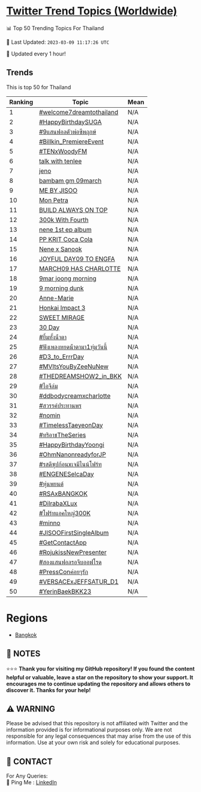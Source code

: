 [Twitter Trend Topics (Worldwide)](https://github.com/ErcinDedeoglu/Twitter-Trend-Topics)
==========


📊 Top 50 Trending Topics For Thailand

📆 Last Updated: `2023-03-09 11:17:26 UTC`

🔧 Updated every 1 hour!


## Trends

This is top 50 for Thailand

| Ranking | Topic | Mean |
| ------- | ------------ | ------------ |
| 1 | [#welcome7dreamtothailand](http://twitter.com/search?q=%23welcome7dreamtothailand) | N/A |
| 2 | [#HappyBirthdaySUGA](http://twitter.com/search?q=%23HappyBirthdaySUGA) | N/A |
| 3 | [#9แสนฟอลตัวพ่อซีพฤกษ์](http://twitter.com/search?q=%239%e0%b9%81%e0%b8%aa%e0%b8%99%e0%b8%9f%e0%b8%ad%e0%b8%a5%e0%b8%95%e0%b8%b1%e0%b8%a7%e0%b8%9e%e0%b9%88%e0%b8%ad%e0%b8%8b%e0%b8%b5%e0%b8%9e%e0%b8%a4%e0%b8%81%e0%b8%a9%e0%b9%8c) | N/A |
| 4 | [#Billkin_PremiereEvent](http://twitter.com/search?q=%23Billkin_PremiereEvent) | N/A |
| 5 | [#TENxWoodyFM](http://twitter.com/search?q=%23TENxWoodyFM) | N/A |
| 6 | [talk with tenlee](http://twitter.com/search?q=talk+with+tenlee) | N/A |
| 7 | [jeno](http://twitter.com/search?q=jeno) | N/A |
| 8 | [bambam gm 09march](http://twitter.com/search?q=bambam+gm+09march) | N/A |
| 9 | [ME BY JISOO](http://twitter.com/search?q=ME+BY+JISOO) | N/A |
| 10 | [Mon Petra](http://twitter.com/search?q=Mon+Petra) | N/A |
| 11 | [BUILD ALWAYS ON TOP](http://twitter.com/search?q=BUILD+ALWAYS+ON+TOP) | N/A |
| 12 | [300k With Fourth](http://twitter.com/search?q=300k+With+Fourth) | N/A |
| 13 | [nene 1st ep album](http://twitter.com/search?q=nene+1st+ep+album) | N/A |
| 14 | [PP KRIT Coca Cola](http://twitter.com/search?q=PP+KRIT+Coca+Cola) | N/A |
| 15 | [Nene x Sanook](http://twitter.com/search?q=Nene+x+Sanook) | N/A |
| 16 | [JOYFUL DAY09 TO ENGFA](http://twitter.com/search?q=JOYFUL+DAY09+TO+ENGFA) | N/A |
| 17 | [MARCH09 HAS CHARLOTTE](http://twitter.com/search?q=MARCH09+HAS+CHARLOTTE) | N/A |
| 18 | [9mar joong morning](http://twitter.com/search?q=9mar+joong+morning) | N/A |
| 19 | [9 morning dunk](http://twitter.com/search?q=9+morning+dunk) | N/A |
| 20 | [Anne-Marie](http://twitter.com/search?q=Anne-Marie) | N/A |
| 21 | [Honkai Impact 3](http://twitter.com/search?q=Honkai+Impact+3) | N/A |
| 22 | [SWEET MIRAGE](http://twitter.com/search?q=SWEET+MIRAGE) | N/A |
| 23 | [30 Day](http://twitter.com/search?q=30+Day) | N/A |
| 24 | [#ยิ้มทั้งน้ําตา](http://twitter.com/search?q=%23%e0%b8%a2%e0%b8%b4%e0%b9%89%e0%b8%a1%e0%b8%97%e0%b8%b1%e0%b9%89%e0%b8%87%e0%b8%99%e0%b9%89%e0%b9%8d%e0%b8%b2%e0%b8%95%e0%b8%b2) | N/A |
| 25 | [#ฟังเพลงหยดน้ําตามา1ทุ่มวันนี้](http://twitter.com/search?q=%23%e0%b8%9f%e0%b8%b1%e0%b8%87%e0%b9%80%e0%b8%9e%e0%b8%a5%e0%b8%87%e0%b8%ab%e0%b8%a2%e0%b8%94%e0%b8%99%e0%b9%89%e0%b9%8d%e0%b8%b2%e0%b8%95%e0%b8%b2%e0%b8%a1%e0%b8%b21%e0%b8%97%e0%b8%b8%e0%b9%88%e0%b8%a1%e0%b8%a7%e0%b8%b1%e0%b8%99%e0%b8%99%e0%b8%b5%e0%b9%89) | N/A |
| 26 | [#D3_to_ErrrDay](http://twitter.com/search?q=%23D3_to_ErrrDay) | N/A |
| 27 | [#MVItsYouByZeeNuNew](http://twitter.com/search?q=%23MVItsYouByZeeNuNew) | N/A |
| 28 | [#THEDREAMSHOW2_in_BKK](http://twitter.com/search?q=%23THEDREAMSHOW2_in_BKK) | N/A |
| 29 | [#ไอจีล่ม](http://twitter.com/search?q=%23%e0%b9%84%e0%b8%ad%e0%b8%88%e0%b8%b5%e0%b8%a5%e0%b9%88%e0%b8%a1) | N/A |
| 30 | [#ddbodycreamxcharlotte](http://twitter.com/search?q=%23ddbodycreamxcharlotte) | N/A |
| 31 | [#สวรรค์ประทานพร](http://twitter.com/search?q=%23%e0%b8%aa%e0%b8%a7%e0%b8%a3%e0%b8%a3%e0%b8%84%e0%b9%8c%e0%b8%9b%e0%b8%a3%e0%b8%b0%e0%b8%97%e0%b8%b2%e0%b8%99%e0%b8%9e%e0%b8%a3) | N/A |
| 32 | [#nomin](http://twitter.com/search?q=%23nomin) | N/A |
| 33 | [#TimelessTaeyeonDay](http://twitter.com/search?q=%23TimelessTaeyeonDay) | N/A |
| 34 | [#ทริอาชTheSeries](http://twitter.com/search?q=%23%e0%b8%97%e0%b8%a3%e0%b8%b4%e0%b8%ad%e0%b8%b2%e0%b8%8aTheSeries) | N/A |
| 35 | [#HappyBirthdayYoongi](http://twitter.com/search?q=%23HappyBirthdayYoongi) | N/A |
| 36 | [#OhmNanonreadyforJP](http://twitter.com/search?q=%23OhmNanonreadyforJP) | N/A |
| 37 | [#รสดีซุปก้อนxเจมีไนน์โฟร์ท](http://twitter.com/search?q=%23%e0%b8%a3%e0%b8%aa%e0%b8%94%e0%b8%b5%e0%b8%8b%e0%b8%b8%e0%b8%9b%e0%b8%81%e0%b9%89%e0%b8%ad%e0%b8%99x%e0%b9%80%e0%b8%88%e0%b8%a1%e0%b8%b5%e0%b9%84%e0%b8%99%e0%b8%99%e0%b9%8c%e0%b9%82%e0%b8%9f%e0%b8%a3%e0%b9%8c%e0%b8%97) | N/A |
| 38 | [#ENGENESelcaDay](http://twitter.com/search?q=%23ENGENESelcaDay) | N/A |
| 39 | [#หุ่นพยนต์](http://twitter.com/search?q=%23%e0%b8%ab%e0%b8%b8%e0%b9%88%e0%b8%99%e0%b8%9e%e0%b8%a2%e0%b8%99%e0%b8%95%e0%b9%8c) | N/A |
| 40 | [#RSAxBANGKOK](http://twitter.com/search?q=%23RSAxBANGKOK) | N/A |
| 41 | [#DilrabaXLux](http://twitter.com/search?q=%23DilrabaXLux) | N/A |
| 42 | [#โฟร์ทแอคใหญ่300K](http://twitter.com/search?q=%23%e0%b9%82%e0%b8%9f%e0%b8%a3%e0%b9%8c%e0%b8%97%e0%b9%81%e0%b8%ad%e0%b8%84%e0%b9%83%e0%b8%ab%e0%b8%8d%e0%b9%88300K) | N/A |
| 43 | [#minno](http://twitter.com/search?q=%23minno) | N/A |
| 44 | [#JISOOFirstSingleAlbum](http://twitter.com/search?q=%23JISOOFirstSingleAlbum) | N/A |
| 45 | [#GetContactApp](http://twitter.com/search?q=%23GetContactApp) | N/A |
| 46 | [#RojukissNewPresenter](http://twitter.com/search?q=%23RojukissNewPresenter) | N/A |
| 47 | [#สองแสนฟอลรอจีบออฟโรด](http://twitter.com/search?q=%23%e0%b8%aa%e0%b8%ad%e0%b8%87%e0%b9%81%e0%b8%aa%e0%b8%99%e0%b8%9f%e0%b8%ad%e0%b8%a5%e0%b8%a3%e0%b8%ad%e0%b8%88%e0%b8%b5%e0%b8%9a%e0%b8%ad%e0%b8%ad%e0%b8%9f%e0%b9%82%e0%b8%a3%e0%b8%94) | N/A |
| 48 | [#PressConค่อยๆรัก](http://twitter.com/search?q=%23PressCon%e0%b8%84%e0%b9%88%e0%b8%ad%e0%b8%a2%e0%b9%86%e0%b8%a3%e0%b8%b1%e0%b8%81) | N/A |
| 49 | [#VERSACExJEFFSATUR_D1](http://twitter.com/search?q=%23VERSACExJEFFSATUR_D1) | N/A |
| 50 | [#YerinBaekBKK23](http://twitter.com/search?q=%23YerinBaekBKK23) | N/A |



# Regions

* [Bangkok](</Thailand/Bangkok.md>)



## 📝 NOTES

⭐⭐⭐ **Thank you for visiting my GitHub repository! If you found the content helpful or valuable, leave a star on the repository to show your support. It encourages me to continue updating the repository and allows others to discover it. Thanks for your help!**


## ⚠️ WARNING

Please be advised that this repository is not affiliated with Twitter and the information provided is for informational purposes only. We are not responsible for any legal consequences that may arise from the use of this information. Use at your own risk and solely for educational purposes.


## 📨 CONTACT

 For Any Queries:  
            🏓 Ping Me : [LinkedIn](https://www.linkedin.com/in/ercindedeoglu/)
